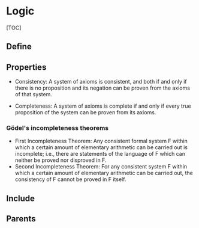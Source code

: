 # Logic

[TOC]

## Define



## Properties

- Consistency: A system of axioms is consistent, and both if and only if there is no proposition and its negation can be proven from the axioms of that system.

- Completeness: A system of axioms is complete if and only if every true proposition of the system can be proven from its axioms.


### Gödel's incompleteness theorems

- First Incompleteness Theorem: Any consistent formal system F within which a certain amount of elementary arithmetic can be carried out is incomplete; i.e., there are statements of the language of F which can neither be proved nor disproved in F.
- Second Incompleteness Theorem: For any consistent system F within which a certain amount of elementary arithmetic can be carried out, the consistency of F cannot be proved in F itself.

## Include

## Parents

